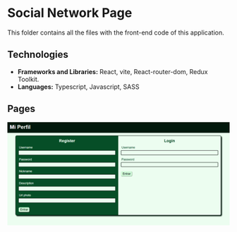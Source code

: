 # Social Network Page

This folder contains all the files with the front-end code of this application.

## Technologies

- **Frameworks and Libraries:** React, vite, React-router-dom, Redux Toolkit.
- **Languages:** Typescript, Javascript, SASS


## Pages

[![Login register](../captures//login_register.PNG "Login register")](../captures/login_register.PNG "Login register")


